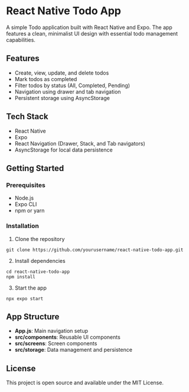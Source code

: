 # React Native Todo App

A simple Todo application built with React Native and Expo. The app features a clean, minimalist UI design with essential todo management capabilities.

## Features

- Create, view, update, and delete todos
- Mark todos as completed
- Filter todos by status (All, Completed, Pending)
- Navigation using drawer and tab navigation
- Persistent storage using AsyncStorage

## Tech Stack

- React Native
- Expo
- React Navigation (Drawer, Stack, and Tab navigators)
- AsyncStorage for local data persistence

## Getting Started

### Prerequisites

- Node.js
- Expo CLI
- npm or yarn

### Installation

1. Clone the repository
```
git clone https://github.com/yourusername/react-native-todo-app.git
```

2. Install dependencies
```
cd react-native-todo-app
npm install
```

3. Start the app
```
npx expo start
```

## App Structure

- **App.js**: Main navigation setup
- **src/components**: Reusable UI components
- **src/screens**: Screen components
- **src/storage**: Data management and persistence

## License

This project is open source and available under the MIT License.